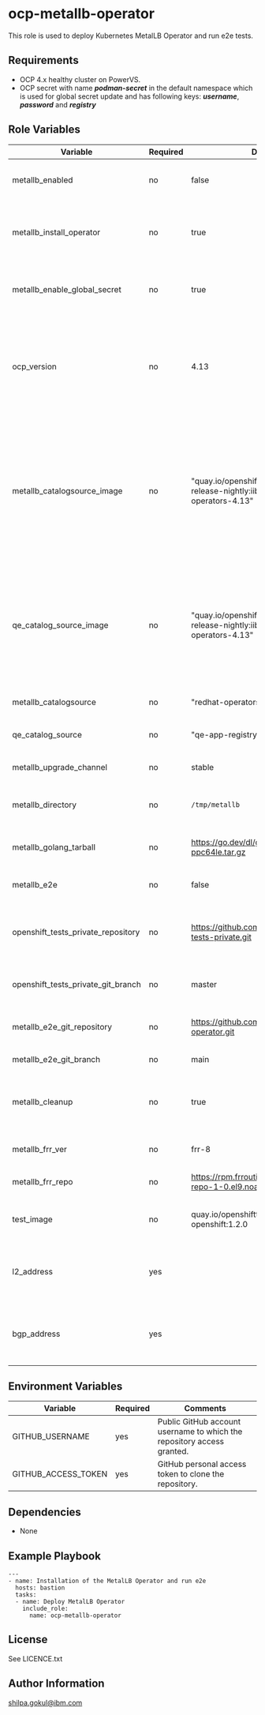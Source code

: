 ocp-metallb-operator
=========

This role is used to deploy Kubernetes MetalLB Operator and run e2e tests.

Requirements
------------

- OCP 4.x healthy cluster on PowerVS.
- OCP secret with name ***podman-secret*** in the default namespace which is used for global secret update and has following keys:
   ***username***, ***password*** and ***registry***

Role Variables
--------------

| Variable                           | Required | Default                                                                              | Comments                                                                                                                       |
|------------------------------------|----------|--------------------------------------------------------------------------------------|--------------------------------------------------------------------------------------------------------------------------------|
| metallb_enabled                    | no       | false                                                                                | Set it to true to run this playbook                                                                                            |
| metallb_install_operator           | no       | true                                                                                 | Set it to true to install the Kubernetes MetalLB Operator                                                                      |
| metallb_enable_global_secret       | no       | true                                                                                 | Set it to true when the secret needs to be updated                                                                             |
| ocp_version                        | no       | 4.13                                                                                 | Set the proper OCP version to fetch the appropriate catalog source for MetalLB operator                                        |
| metallb_catalogsource_image        | no       | "quay.io/openshift-release-dev/ocp-release-nightly:iib-int-index-art-operators-4.13" | Custom catalog source index image for MetalLB Operator. If not defined, default `redhat-operators` catalog source will be used |
| qe_catalog_source_image            | no       | "quay.io/openshift-release-dev/ocp-release-nightly:iib-int-index-art-operators-4.13" | Custom catalog source index image for Running Openshift-tests-private testcases for MetalLB Operator.                          |
| metallb_catalogsource              | no       | "redhat-operators-stage"                                                             | Catalog source channel                                                                                                         |
| qe_catalog_source                  | no       | "qe-app-registry"                                                                    | QE Catalog source channel                                                                                                      |
| metallb_upgrade_channel            | no       | stable                                                                               | Operator upgrade channel                                                                                                       |
| metallb_directory                  | no       | `/tmp/metallb`                                                                       | Working directory for MetalLB Operator                                                                                         |
| metallb_golang_tarball             | no       | https://go.dev/dl/go1.18.6.linux-ppc64le.tar.gz                                      | HTTPS URL for golang tarball                                                                                                   |
| metallb_e2e                        | no       | false                                                                                | Set it to true to run e2e                                                                                                      |
| openshift_tests_private_repository | no       | https://github.com/openshift/openshift-tests-private.git                             | Github repository for openshift tests private                                                                                  |
| openshift_tests_private_git_branch | no       | master                                                                               | Git branch for the openshift repo                                                                                              |
| metallb_e2e_git_repository         | no       | https://github.com/openshift/metallb-operator.git                                    | Git repository for e2e tests                                                                                                   |
| metallb_e2e_git_branch             | no       | main                                                                                 | Git branch for e2e                                                                                                             |
| metallb_cleanup                    | no       | true                                                                                 | Flag is used to clean MetalLB Operator resources                                                                               |
| metallb_frr_ver                    | no       | frr-8                                                                                | Frr version to be installed                                                                                                    |
| metallb_frr_repo                   | no       | https://rpm.frrouting.org/repo/frr-8-repo-1-0.el9.noarch.rpm                         | Frr repo to fetch the rpm                                                                                                      |
| test_image                         | no       | quay.io/openshifttest/hello-openshift:1.2.0                                          | Test image to deploy sample pod                                                                                                |
| l2_address                         | yes      |                                                                                      | 2 IPV4 addresses for creating Layer 2 address pool                                                                             |
| bgp_address                        | yes      |                                                                                      | 1 IPV4 address for creating BGP address pool                                                                                   |

Environment Variables
---------------------

| Variable             | Required       | Comments                                                                |
|----------------------|----------------|--------------------------------------------                             |
| GITHUB_USERNAME      | yes            | Public GitHub account username to which the repository access granted.  |
| GITHUB_ACCESS_TOKEN  | yes            | GitHub personal access token to clone the repository.                   |

Dependencies
------------

- None

Example Playbook
----------------
```
---
- name: Installation of the MetalLB Operator and run e2e
  hosts: bastion
  tasks:
  - name: Deploy MetalLB Operator
    include_role:
      name: ocp-metallb-operator
```

License
-------

See LICENCE.txt

Author Information
------------------

shilpa.gokul@ibm.com
